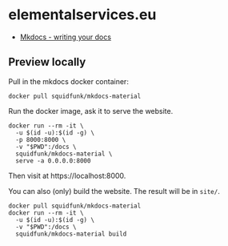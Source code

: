 # elementalservices.eu

- [Mkdocs - writing your docs](https://www.mkdocs.org/user-guide/writing-your-docs/)

## Preview locally

Pull in the mkdocs docker container:
```
docker pull squidfunk/mkdocs-material
```

Run the docker image, ask it to serve the website.
```
docker run --rm -it \
  -u $(id -u):$(id -g) \
  -p 8000:8000 \
  -v "$PWD":/docs \
  squidfunk/mkdocs-material \
  serve -a 0.0.0.0:8000
  ```
Then visit at https://localhost:8000.

You can also (only) build the website. The result will be in `site/`.
```
docker pull squidfunk/mkdocs-material
docker run --rm -it \
  -u $(id -u):$(id -g) \
  -v "$PWD":/docs \
  squidfunk/mkdocs-material build
```

